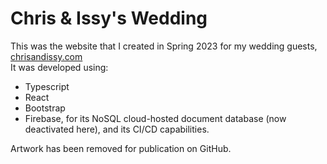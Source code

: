 # Chris & Issy's Wedding
This was the website that I created in Spring 2023 for my wedding guests, [chrisandissy.com](https://chrisandissy.com/)  
It was developed using:
- Typescript
- React
- Bootstrap
- Firebase, for its NoSQL cloud-hosted document database (now deactivated here), and its CI/CD capabilities.

Artwork has been removed for publication on GitHub.
